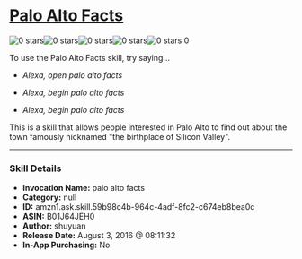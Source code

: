 # [Palo Alto Facts](http://alexa.amazon.com/#skills/amzn1.ask.skill.59b98c4b-964c-4adf-8fc2-c674eb8bea0c)
![0 stars](../../images/ic_star_border_black_18dp_1x.png)![0 stars](../../images/ic_star_border_black_18dp_1x.png)![0 stars](../../images/ic_star_border_black_18dp_1x.png)![0 stars](../../images/ic_star_border_black_18dp_1x.png)![0 stars](../../images/ic_star_border_black_18dp_1x.png) 0

To use the Palo Alto Facts skill, try saying...

* *Alexa, open palo alto facts*

* *Alexa, begin palo alto facts*

* *Alexa, begin palo alto facts*

This is a skill that allows people interested in Palo Alto to find out about the town famously nicknamed "the birthplace of Silicon Valley".

***

### Skill Details

* **Invocation Name:** palo alto facts
* **Category:** null
* **ID:** amzn1.ask.skill.59b98c4b-964c-4adf-8fc2-c674eb8bea0c
* **ASIN:** B01J64JEH0
* **Author:** shuyuan
* **Release Date:** August 3, 2016 @ 08:11:32
* **In-App Purchasing:** No
